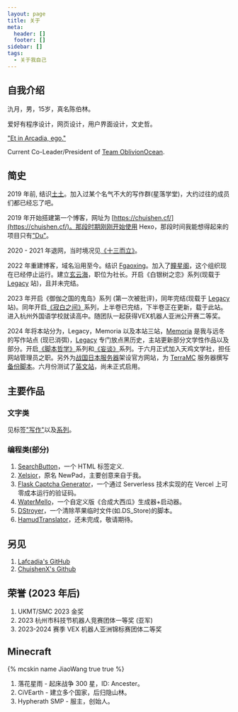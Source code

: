 ```yaml
---
layout: page
title: 关于
meta:
  header: []
  footer: []
sidebar: []
tags:
  - 关于我自己
---
```


## 自我介绍

氿月，男，15岁，真名陈伯林。

爱好有程序设计，网页设计，用户界面设计，文史哲。

["Et in Arcadia, ego."](https://chuishen.xyz/01/ArcadianShepherd.html)

Current Co-Leader/President of [Team OblivionOcean](https://www.oblivionocean.top/).

<search type="github" content="OblivionOcean" newWindow="true"></search>

## 简史

2019 年前, 结识[土土](https://www.tutime.cn/)。加入过某个名气不大的写作群(星落学堂)，大约过往的成员们都已经忘了吧。

2019 年开始搭建第一个博客，网址为 [https://chuishen.cf/](https://chuishen.cf/)。那段时期刚刚开始使用 Hexo，那段时间我能想得起来的项目只有["Du"](https://github.com/Lafcadia/Du)。

2020 - 2021 年退网，当时境况见[《十三而立》](https://chuishen.xyz/01/Thirteen/)。

2022 年重建博客，域名沿用至今。结识 [Fgaoxing](https://www.yt-blog.top/)。加入了[瞳星阁](https://github.com/tongstarge)，这个组织现在已经停止运行。建立[玄云海](https://github.com/OblivionOcean/)，职位为社长。开启《白银树之恋》系列(现载于 [Legacy](https://legacy.chuishen.xyz/) 站)，且并未完结。

2023 年开启《御伽之国的鬼岛》系列 (第一次被批评)，同年完结(现载于 [Legacy](https://legacy.chuishen.xyz/) 站)。同年开启[《寂白之间》](https://chuishen.xyz/tags/%E5%AF%82%E7%99%BD%E4%B9%8B%E9%97%B4/)系列，上半卷已完结，下半卷正在更新，载于此站。进入杭州外国语学校就读高中。随团队一起获得VEX机器人亚洲公开赛二等奖。

2024 年将本站分为，Legacy，Memoria 以及本站三站，[Memoria](https://memoria.top/) 是我与远冬的写作站点 (现已消弭)，[Legacy](https://legacy.chuishen.xyz/) 专门放点黑历史，主站更新部分文学性作品以及部分。开启[《脚本哲学》](https://chuishen.xyz/01/PhiloScriptPart1.html)系列和[《妄谈》](https://chuishen.xyz/tags/%E5%A6%84%E8%B0%88/)系列。于六月正式加入天鸡文学社，担任网站管理员之职。另外为[战国日本服务器](https://smc.oblivionocean.top)架设官方网站，为 [TerraMC](https://www.bilibili.com/video/BV1vk4y1N7Hs/?spm_id_from=333.999.0.0) 服务器撰写[备份脚本](https://chuishen.xyz/01/PhiloScriptPart1.html)。六月份测试了[英文站](https://en.chuishen.xyz)，尚未正式启用。

## 主要作品

### 文字类

见标签["写作"](https://chuishen.xyz/tags/%E5%86%99%E4%BD%9C/)以及[系列](https://chuishen.xyz/series/)。

### 编程类(部分)

1. [SearchButton](https://github.com/Lafcadia/SearchButton)，一个 HTML 标签定义.
2. [Xelsior](https://github.com/OblivionOcean/Xelsior)，原名 NewPad，主要创意来自于我。
3. [Flask Captcha Generator](https://github.com/Lafcadia/flask-captcha-generator)，一个通过 Serverless 技术实现的在 Vercel 上可零成本运行的验证码。
4. [WaterMello](https://github.com/Lafcadia/WaterMello)，一个自定义版《合成大西瓜》生成器+启动器。
5. [DStroyer](https://github.com/OblivionOcean/DStroyer)，一个清除苹果临时文件(如.DS_Store)的脚本。
6. [HamudTranslator](https://github.com/OblivionOcean/HamudTranslator)，还未完成，敬请期待。

## 另见

1. [Lafcadia's GitHub](https://github.com/Lafcadia/)
2. [ChuishenX's Github](https://github.com/ChuishenX)

## 荣誉 (2023 年后)

1. UKMT/SMC 2023 金奖
2. 2023 杭州市科技节机器人竞赛团体一等奖 (亚军)
3. 2023-2024 赛季 VEX 机器人亚洲锦标赛团体二等奖

## Minecraft

{% mcskin name JiaoWang true true %}

1. 落花星雨 - 起床战争 300 星，ID: Ancester。
2. CiVEarth - 建立多个国家，后归隐山林。
3. Hypherath SMP - 服主，创始人。

